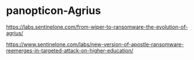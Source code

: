 # panopticon-Agrius

https://labs.sentinelone.com/from-wiper-to-ransomware-the-evolution-of-agrius/

https://www.sentinelone.com/labs/new-version-of-apostle-ransomware-reemerges-in-targeted-attack-on-higher-education/
